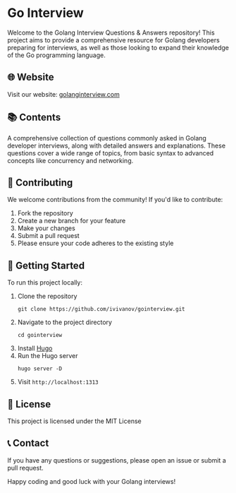 # Go Interview

Welcome to the Golang Interview Questions & Answers repository! This project aims to provide a comprehensive resource for Golang developers preparing for interviews, as well as those looking to expand their knowledge of the Go programming language.

## 🌐 Website

Visit our website: [golanginterview.com](https://golanginterview.com)

## 📚 Contents

A comprehensive collection of questions commonly asked in Golang developer interviews, along with detailed answers and explanations. These questions cover a wide range of topics, from basic syntax to advanced concepts like concurrency and networking.

## 👥 Contributing

We welcome contributions from the community! If you'd like to contribute:

1. Fork the repository
2. Create a new branch for your feature
3. Make your changes
4. Submit a pull request
5. Please ensure your code adheres to the existing style

## 🚀 Getting Started

To run this project locally:

1. Clone the repository
   ```
   git clone https://github.com/ivivanov/gointerview.git
   ```
2. Navigate to the project directory
   ```
   cd gointerview
   ```
3. Install [Hugo](https://gohugo.io/installation/)
4. Run the Hugo server
   ```
   hugo server -D
   ```
5. Visit `http://localhost:1313`

## 📜 License

This project is licensed under the MIT License

## 📞 Contact

If you have any questions or suggestions, please open an issue or submit a pull request.

Happy coding and good luck with your Golang interviews!
